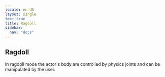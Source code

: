 ```yaml
---
locale: en-US
layout: single
toc: true
title: Ragdoll
sidebar:
  nav: "docs"
---
```


## Ragdoll
In ragdoll mode the actor's body are controlled by physics joints and can be manipulated by the user. 